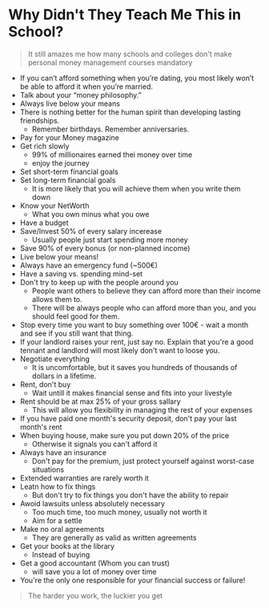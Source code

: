 # Why Didn't They Teach Me This in School?

> It still amazes me how many schools and colleges don't make personal money management courses mandatory

- If you can’t afford something when you’re dating, you most likely won’t be able to afford it when you’re married.
- Talk about your “money philosophy.”
- Always live below your means
- There is nothing better for the human spirit than developing lasting friendships.
  - Remember birthdays. Remember anniversaries.
- Pay for your Money magazine
- Get rich slowly
  - 99% of millionaires earned thei money over time
  - enjoy the journey
- Set short-term financial goals
- Set long-term financial goals
  - It is more likely that you will achieve them when you write them down
- Know your NetWorth
  - What you own minus what you owe
- Have a budget
- Save/Invest 50% of every salary incerease
  - Usually people just start spending more money
- Save 90% of every bonus (or non-planned income)
- Live below your means!
- Always have an emergency fund (~500€)
- Have a saving vs. spending mind-set
- Don't try to keep up with the people around you
  - People want others to believe they can afford more than their income allows them to.
  - There will be always people who can afford more than you, and you should feel good for them.
- Stop every time you want to buy something over 100€ - wait a month and see if you still want that thing.
- If your landlord raises your rent, just say no. Explain that you're a good tennant and landlord will most likely don't want to loose you.
- Negotiate everything
  - It is uncomfortable, but it saves you hundreds of thousands of dollars in a lifetime.
- Rent, don't buy
  - Wait untill it makes financial sense and fits into your livestyle
- Rent should be at max 25% of your gross sallary
  - This will allow you flexibility in managing the rest of your expenses
- If you have paid one month's security deposit, don't pay your last month's rent
- When buying house, make sure you put down 20% of the price
  - Otherwise it signals you can't afford it
- Always have an insurance
  - Don't pay for the premium, just protect yourself against worst-case situations
- Extended warranties are rarely worth it
- Leatn how to fix things
  - But don't try to fix things you don't have the ability to repair
- Awoid lawsuits unless absolutely necessary
  - Too much time, too much money, usually not worth it
  - Aim for a settle
- Make no oral agreements
  - They are generally as valid as written agreements
- Get your books at the library
  - Instead of buying
- Get a good accountant (Whom you can trust)
  - will save you a lot of money over time
- You're the only one responsible for your financial success or failure!

> The harder you work, the luckier you get
